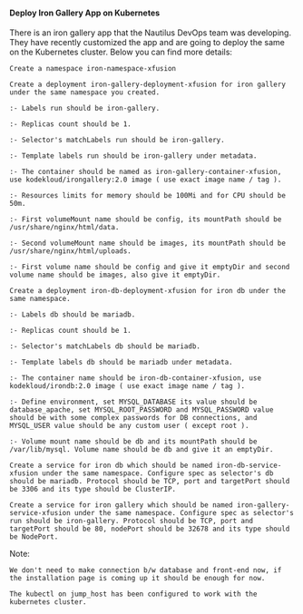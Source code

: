 #### Deploy Iron Gallery App on Kubernetes

There is an iron gallery app that the Nautilus DevOps team was developing. They have recently customized the app and are going to deploy the same on the Kubernetes cluster. Below you can find more details:

    Create a namespace iron-namespace-xfusion

    Create a deployment iron-gallery-deployment-xfusion for iron gallery under the same namespace you created.

    :- Labels run should be iron-gallery.

    :- Replicas count should be 1.

    :- Selector's matchLabels run should be iron-gallery.

    :- Template labels run should be iron-gallery under metadata.

    :- The container should be named as iron-gallery-container-xfusion, use kodekloud/irongallery:2.0 image ( use exact image name / tag ).

    :- Resources limits for memory should be 100Mi and for CPU should be 50m.

    :- First volumeMount name should be config, its mountPath should be /usr/share/nginx/html/data.

    :- Second volumeMount name should be images, its mountPath should be /usr/share/nginx/html/uploads.

    :- First volume name should be config and give it emptyDir and second volume name should be images, also give it emptyDir.

    Create a deployment iron-db-deployment-xfusion for iron db under the same namespace.

    :- Labels db should be mariadb.

    :- Replicas count should be 1.

    :- Selector's matchLabels db should be mariadb.

    :- Template labels db should be mariadb under metadata.

    :- The container name should be iron-db-container-xfusion, use kodekloud/irondb:2.0 image ( use exact image name / tag ).

    :- Define environment, set MYSQL_DATABASE its value should be database_apache, set MYSQL_ROOT_PASSWORD and MYSQL_PASSWORD value should be with some complex passwords for DB connections, and MYSQL_USER value should be any custom user ( except root ).

    :- Volume mount name should be db and its mountPath should be /var/lib/mysql. Volume name should be db and give it an emptyDir.

    Create a service for iron db which should be named iron-db-service-xfusion under the same namespace. Configure spec as selector's db should be mariadb. Protocol should be TCP, port and targetPort should be 3306 and its type should be ClusterIP.

    Create a service for iron gallery which should be named iron-gallery-service-xfusion under the same namespace. Configure spec as selector's run should be iron-gallery. Protocol should be TCP, port and targetPort should be 80, nodePort should be 32678 and its type should be NodePort.

Note:

    We don't need to make connection b/w database and front-end now, if the installation page is coming up it should be enough for now.

    The kubectl on jump_host has been configured to work with the kubernetes cluster.

